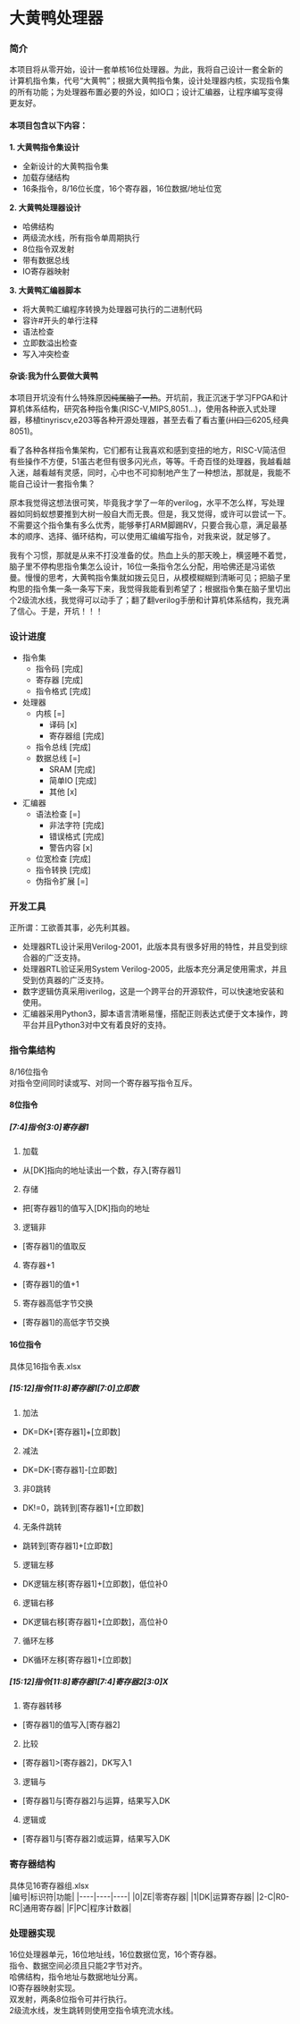 # 大黄鸭处理器  

### 简介
本项目将从零开始，设计一套单核16位处理器。为此，我将自己设计一套全新的计算机指令集，代号“大黄鸭”；根据大黄鸭指令集，设计处理器内核，实现指令集的所有功能；为处理器布置必要的外设，如IO口；设计汇编器，让程序编写变得更友好。

#### 本项目包含以下内容：  
**1. 大黄鸭指令集设计**  
- 全新设计的大黄鸭指令集
- 加载存储结构
- 16条指令，8/16位长度，16个寄存器，16位数据/地址位宽  

**2. 大黄鸭处理器设计**  
- 哈佛结构
- 两级流水线，所有指令单周期执行
- 8位指令双发射
- 带有数据总线
- IO寄存器映射  

**3. 大黄鸭汇编器脚本**  
- 将大黄鸭汇编程序转换为处理器可执行的二进制代码
- 容许#开头的单行注释
- 语法检查
- 立即数溢出检查
- 写入冲突检查

#### 杂谈:我为什么要做大黄鸭
本项目开坑没有什么特殊原因~~纯属脑子一热~~。开坑前，我正沉迷于学习FPGA和计算机体系结构，研究各种指令集(RISC-V,MIPS,8051...)，使用各种嵌入式处理器，移植tinyriscv,e203等各种开源处理器，甚至去看了看古董(~~川口三~~6205,经典8051)。

看了各种各样指令集架构，它们都有让我喜欢和感到变扭的地方，RISC-V简洁但有些操作不方便，51虽古老但有很多闪光点，等等。千奇百怪的处理器，我越看越入迷，越看越有灵感，同时，心中也不可抑制地产生了一种想法，那就是，我能不能自己设计一套指令集？

原本我觉得这想法很可笑，毕竟我才学了一年的verilog，水平不怎么样，写处理器如同蚂蚁想要推到大树一般自大而无畏。但是，我又觉得，或许可以尝试一下。不需要这个指令集有多么优秀，能够拳打ARM脚踢RV，只要合我心意，满足最基本的顺序、选择、循环结构，可以使用汇编编写指令，对我来说，就足够了。

我有个习惯，那就是从来不打没准备的仗。热血上头的那天晚上，横竖睡不着觉，脑子里不停构思指令集怎么设计，16位一条指令怎么分配，用哈佛还是冯诺依曼。慢慢的思考，大黄鸭指令集就如拨云见日，从模模糊糊到清晰可见；把脑子里构思的指令集一条一条写下来，我觉得我能看到希望了；根据指令集在脑子里切出个2级流水线，我觉得可以动手了；翻了翻verilog手册和计算机体系结构，我充满了信心。于是，开坑！！！  
  
### 设计进度
- 指令集
    - 指令码 [完成]
    - 寄存器 [完成]
    - 指令格式 [完成]
- 处理器
    - 内核 [=]
        - 译码 [x]
        - 寄存器组 [完成]
    - 指令总线 [完成]
    - 数据总线 [=]
        - SRAM [完成]
        - 简单IO [完成]
        - 其他 [x]
- 汇编器
    - 语法检查 [=]
        - 非法字符 [完成]
        - 错误格式 [完成]
        - 警告内容 [x]
    - 位宽检查 [完成]
    - 指令转换 [完成]
    - 伪指令扩展 [=]

### 开发工具
正所谓：工欲善其事，必先利其器。  
- 处理器RTL设计采用Verilog-2001，此版本具有很多好用的特性，并且受到综合器的广泛支持。  
- 处理器RTL验证采用System Verilog-2005，此版本充分满足使用需求，并且受到仿真器的广泛支持。  
- 数字逻辑仿真采用iverilog，这是一个跨平台的开源软件，可以快速地安装和使用。  
- 汇编器采用Python3，脚本语言清晰易懂，搭配正则表达式便于文本操作，跨平台并且Python3对中文有着良好的支持。  

### 指令集结构
8/16位指令    
对指令空间同时读或写、对同一个寄存器写指令互斥。    

#### 8位指令
##### [7:4]指令[3:0]寄存器1  
1. 加载  
- 从[DK]指向的地址读出一个数，存入[寄存器1]
2. 存储  
- 把[寄存器1]的值写入[DK]指向的地址
3. 逻辑非  
- [寄存器1]的值取反
4. 寄存器+1   
- [寄存器1]的值+1
5. 寄存器高低字节交换   
- [寄存器1]的高低字节交换

#### 16位指令
具体见16指令表.xlsx  
##### [15:12]指令[11:8]寄存器1[7:0]立即数  
1. 加法  
- DK=DK+[寄存器1]+[立即数]  
2. 减法  
- DK=DK-[寄存器1]-[立即数]  
3. 非0跳转  
- DK!=0，跳转到[寄存器1]+[立即数]  
4. 无条件跳转  
- 跳转到[寄存器1]+[立即数]  
5. 逻辑左移  
- DK逻辑左移[寄存器1]+[立即数]，低位补0  
6. 逻辑右移  
- DK逻辑右移[寄存器1]+[立即数]，高位补0  
7. 循环左移  
- DK循环左移[寄存器1]+[立即数]  
##### [15:12]指令[11:8]寄存器1[7:4]寄存器2[3:0]X  
1. 寄存器转移  
- [寄存器1]的值写入[寄存器2]  
2. 比较  
- [寄存器1]>[寄存器2]，DK写入1  
3. 逻辑与  
- [寄存器1]与[寄存器2]与运算，结果写入DK  
4. 逻辑或  
- [寄存器1]与[寄存器2]或运算，结果写入DK  

### 寄存器结构
具体见16寄存器组.xlsx  
|编号|标识符|功能|
|----|----|----|
|0|ZE|零寄存器|
|1|DK|运算寄存器|
|2-C|R0-RC|通用寄存器|
|F|PC|程序计数器|


### 处理器实现
16位处理器单元，16位地址线，16位数据位宽，16个寄存器。  
指令、数据空间必须且只能2字节对齐。  
哈佛结构，指令地址与数据地址分离。  
IO寄存器映射实现。  
双发射，两条8位指令可并行执行。  
2级流水线，发生跳转则使用空指令填充流水线。